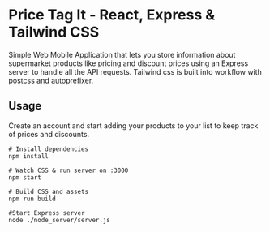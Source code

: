 # Price Tag It - React, Express & Tailwind CSS 

Simple Web Mobile Application that lets you store information about supermarket products like pricing and discount prices using an Express server to handle all the API requests. Tailwind css is built into workflow with postcss and autoprefixer.

## Usage
Create an account and start adding your products to your list to keep track of prices and discounts.

```
# Install dependencies
npm install

# Watch CSS & run server on :3000
npm start

# Build CSS and assets
npm run build

#Start Express server
node ./node_server/server.js
```
